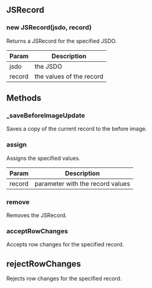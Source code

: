 ## JSRecord


### new JSRecord(jsdo, record)
Returns a JSRecord for the specified JSDO.


| Param | Description |
| --- | --- |
| jsdo | the JSDO |
| record | the values of the record |

## Methods

### _saveBeforeImageUpdate
Saves a copy of the current record to the before image.


<a name="assign"></a>
### assign
Assigns the specified values.



| Param | Description |
| --- | --- |
| record | parameter with the record values |

<a name="remove"></a>
### remove
Removes the JSRecord.


<a name="acceptRowChanges"></a>
### acceptRowChanges
Accepts row changes for the specified record.


<a name="rejectRowChanges"></a>
## rejectRowChanges
Rejects row changes for the specified record.

